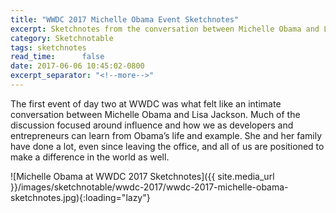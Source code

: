 ```yaml
---
title: "WWDC 2017 Michelle Obama Event Sketchnotes"
excerpt: Sketchnotes from the conversation between Michelle Obama and Lisa Jackson
category: Sketchnotable
tags: sketchnotes
read_time:      false
date: 2017-06-06 10:45:02-0800
excerpt_separator: "<!--more-->"
---
```


The first event of day two at WWDC was what felt like an intimate conversation between Michelle Obama and Lisa Jackson. Much of the discussion focused around influence and how we as developers and entrepreneurs can learn from Obama’s life and example. She and her family have done a lot, even since leaving the office, and all of us are positioned to make a difference in the world as well.

![Michelle Obama at WWDC 2017 Sketchnotes]({{ site.media_url }}/images/sketchnotable/wwdc-2017/wwdc-2017-michelle-obama-sketchnotes.jpg){:loading="lazy"}

<!--more-->
